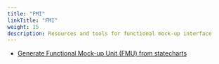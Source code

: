 ```yaml
---
title: "FMI"
linkTitle: "FMI"
weight: 15
description: Resources and tools for functional mock-up interface
---
```


* [Generate Functional Mock-up Unit (FMU) from statecharts](https://www.itemis.com/en/yakindu/state-machine/documentation/user-guide/lab_projects_fmu_codegen)
